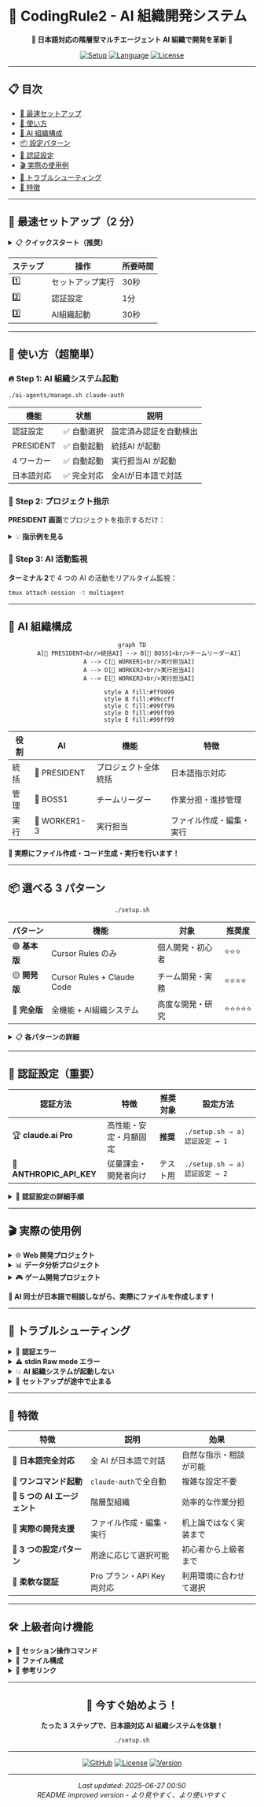 # 🤖 CodingRule2 - AI 組織開発システム

<div align="center">

**🚀 日本語対応の階層型マルチエージェント AI 組織で開発を革新 🚀**

[![Setup](https://img.shields.io/badge/Setup-2分で完了-brightgreen)](./setup.sh)
[![Language](https://img.shields.io/badge/Language-日本語完全対応-blue)](./docs)
[![License](https://img.shields.io/badge/License-MIT-yellow)](./LICENSE)

</div>

---

## 📋 目次

- [🚀 最速セットアップ](#-最速セットアップ2-分)
- [🎯 使い方](#-使い方超簡単)
- [🤖 AI 組織構成](#-ai-組織構成)
- [📦 設定パターン](#-選べる-3-パターン)
- [🔐 認証設定](#-認証設定重要)
- [🎬 実際の使用例](#-実際の使用例)
- [🔧 トラブルシューティング](#-トラブルシューティング)
- [🌟 特徴](#-特徴)

---

## 🚀 **最速セットアップ（2 分）**

<details>
<summary>📋 <strong>クイックスタート（推奨）</strong></summary>

```bash
# 1️⃣ セットアップ実行
./setup.sh

# 2️⃣ 認証設定（重要！）
./setup.sh → a) 認証設定 → Proプラン または API Key を選択

# 3️⃣ AI組織システム起動
./ai-agents/manage.sh claude-auth
```

**🎉 これで完了！** PRESIDENT + 4 つのワーカー AI が自動起動します

</details>

<div align="center">

| ステップ | 操作 | 所要時間 |
|---------|------|----------|
| 1️⃣ | セットアップ実行 | 30秒 |
| 2️⃣ | 認証設定 | 1分 |
| 3️⃣ | AI組織起動 | 30秒 |

</div>

---

## 🎯 **使い方（超簡単）**

### 🔥 **Step 1: AI 組織システム起動**

```bash
./ai-agents/manage.sh claude-auth
```

<div align="center">

| 機能 | 状態 | 説明 |
|------|------|------|
| 認証設定 | ✅ 自動選択 | 設定済み認証を自動検出 |
| PRESIDENT | ✅ 自動起動 | 統括AI が起動 |
| 4 ワーカー | ✅ 自動起動 | 実行担当AI が起動 |
| 日本語対応 | ✅ 完全対応 | 全AIが日本語で対話 |

</div>

### 💬 **Step 2: プロジェクト指示**

**PRESIDENT 画面**でプロジェクトを指示するだけ：

<details>
<summary>💡 <strong>指示例を見る</strong></summary>

```
Hello Worldプロジェクトを作成してください
```

```
Python FlaskでTodoアプリを作成してください。API設計、フロントエンド、テストまで含めて
```

```
CSVファイルを読み込んで可視化するPythonスクリプトを作成してください
```

</details>

### 👀 **Step 3: AI 活動監視**

**ターミナル 2**で 4 つの AI の活動をリアルタイム監視：

```bash
tmux attach-session -t multiagent
```

---

## 🤖 **AI 組織構成**

<div align="center">

```mermaid
graph TD
    A[👑 PRESIDENT<br/>統括AI] --> B[👔 BOSS1<br/>チームリーダーAI]
    A --> C[👷 WORKER1<br/>実行担当AI]
    A --> D[👷 WORKER2<br/>実行担当AI]
    A --> E[👷 WORKER3<br/>実行担当AI]
    
    style A fill:#ff9999
    style B fill:#99ccff
    style C fill:#99ff99
    style D fill:#99ff99
    style E fill:#99ff99
```

</div>

<div align="center">

| 役割 | AI | 機能 | 特徴 |
|------|----|----|------|
| 統括 | 👑 PRESIDENT | プロジェクト全体統括 | 日本語指示対応 |
| 管理 | 👔 BOSS1 | チームリーダー | 作業分担・進捗管理 |
| 実行 | 👷 WORKER1-3 | 実行担当 | ファイル作成・編集・実行 |

</div>

**💪 実際にファイル作成・コード生成・実行を行います！**

---

## 📦 **選べる 3 パターン**

<div align="center">

```bash
./setup.sh
```

</div>

<div align="center">

| パターン | 機能 | 対象 | 推奨度 |
|----------|------|------|--------|
| 🟢 **基本版** | Cursor Rules のみ | 個人開発・初心者 | ⭐⭐⭐ |
| 🟡 **開発版** | Cursor Rules + Claude Code | チーム開発・実務 | ⭐⭐⭐⭐ |
| 🔴 **完全版** | 全機能 + AI組織システム | 高度な開発・研究 | ⭐⭐⭐⭐⭐ |

</div>

<details>
<summary>📋 <strong>各パターンの詳細</strong></summary>

### 🟢 **パターン 1: 基本版**
- ✅ Cursor Rules のみ
- ✅ 軽量で最小限の構成
- ✅ 個人開発・初心者向け

### 🟡 **パターン 2: 開発版**
- ✅ Cursor Rules + Claude Code 連携
- ✅ 開発作業に必要な基本環境
- ✅ チーム開発・実務向け

### 🔴 **パターン 3: 完全版（AI 組織システム）**
- ✅ 全機能 + 5 つの AI エージェント組織
- ✅ **推奨** - 高度な開発・研究
- ✅ マルチエージェント連携

</details>

---

## 🔐 **認証設定（重要）**

<div align="center">

| 認証方法 | 特徴 | 推奨対象 | 設定方法 |
|---------|------|----------|----------|
| 🏆 **claude.ai Pro** | 高性能・安定・月額固定 | **推奨** | `./setup.sh → a) 認証設定 → 1` |
| 🔑 **ANTHROPIC_API_KEY** | 従量課金・開発者向け | テスト用 | `./setup.sh → a) 認証設定 → 2` |

</div>

<details>
<summary>🔧 <strong>認証設定の詳細手順</strong></summary>

### 🏆 **claude.ai Pro プラン（推奨）**

```bash
# 1. 認証設定メニューを開く
./setup.sh → a) 認証設定 → 1) claude.ai Proプラン

# 2. 指示に従ってブラウザでログイン
claude  # コマンド実行後、ブラウザでログイン
```

### 🔑 **ANTHROPIC_API_KEY**

```bash
# 1. API Key取得
# https://console.anthropic.com/ でAPI Key作成

# 2. 環境変数設定
export ANTHROPIC_API_KEY=sk-ant-your-key-here

# 3. 永続化（推奨）
echo 'export ANTHROPIC_API_KEY=sk-ant-your-key-here' >> ~/.zshrc
```

### 🔍 **認証トラブル対応**

```bash
# 認証状況確認
./setup.sh → a) 認証設定 → 3) 現在の設定確認

# 認証競合エラーが出た場合
./setup.sh → a) 認証設定 → 競合解決手順に従う
```

</details>

---

## 🎬 **実際の使用例**

<details>
<summary>🌐 <strong>Web 開発プロジェクト</strong></summary>

**PRESIDENT画面で指示:**
```
Python FlaskでTodoアプリを作成してください。
API設計、フロントエンド、テストまで含めて
```

**期待される成果物:**
- ✅ Flask API サーバー
- ✅ HTML/CSS/JS フロントエンド
- ✅ SQLite データベース
- ✅ ユニットテスト
- ✅ 実行可能な完全なアプリ

</details>

<details>
<summary>📊 <strong>データ分析プロジェクト</strong></summary>

**PRESIDENT画面で指示:**
```
CSVファイルを読み込んで可視化するPythonスクリプトを作成してください
```

**期待される成果物:**
- ✅ CSV読み込み機能
- ✅ データクリーニング
- ✅ 統計分析
- ✅ グラフ・チャート生成
- ✅ HTML レポート出力

</details>

<details>
<summary>🎮 <strong>ゲーム開発プロジェクト</strong></summary>

**PRESIDENT画面で指示:**
```
JavaScript でテトリスゲームを作成してください。
Canvas を使用して、効果音も含めて
```

**期待される成果物:**
- ✅ HTML5 Canvas ゲーム
- ✅ テトリスロジック
- ✅ 効果音・BGM
- ✅ スコアシステム
- ✅ レスポンシブデザイン

</details>

**🤝 AI 同士が日本語で相談しながら、実際にファイルを作成します！**

---

## 🔧 **トラブルシューティング**

<details>
<summary>🔐 <strong>認証エラー</strong></summary>

### 📋 **対処手順**

```bash
# 1️⃣ 認証状況確認
./setup.sh → a) 認証設定 → 3) 現在の設定確認

# 2️⃣ 認証方法選択
./setup.sh → a) 認証設定 → 使いたい方法を選択

# 3️⃣ 競合がある場合
# どちらか一方を無効化する
```

### 🔍 **よくある症状**
- ❌ `Authentication failed`
- ❌ `API key not found`
- ❌ `Login required`

</details>

<details>
<summary>⚠️ <strong>stdin Raw mode エラー</strong></summary>

### 📋 **対処手順**

```bash
# 1️⃣ 自動修正（推奨）
./ai-agents/claude-stdin-fix.sh auto president 0

# 2️⃣ エラー状況確認
./ai-agents/claude-stdin-fix.sh check president 0

# 3️⃣ 手動修正（PTY使用）
./ai-agents/claude-stdin-fix.sh pty president 0
```

### 🔍 **よくある症状**
- ❌ `stdin: raw mode not supported`
- ❌ `TTY not available`

</details>

<details>
<summary>💥 <strong>AI 組織システムが起動しない</strong></summary>

### 📋 **対処手順**

```bash
# 1️⃣ 完全リセット
./ai-agents/manage.sh clean

# 2️⃣ 再起動
./ai-agents/manage.sh claude-auth

# 3️⃣ 状況確認
./ai-agents/manage.sh status
```

### 🔍 **よくある症状**
- ❌ `Session not found`
- ❌ `tmux server not running`
- ❌ `Connection refused`

</details>

<details>
<summary>🔄 <strong>セットアップが途中で止まる</strong></summary>

### 📋 **対処手順**

```bash
# 1️⃣ 権限確認
chmod +x setup.sh
chmod +x ai-agents/manage.sh

# 2️⃣ 依存関係確認
which tmux  # tmux がインストールされているか
which claude  # claude CLI がインストールされているか

# 3️⃣ 強制再実行
./setup.sh  # 再度実行
```

</details>

---

## 🌟 **特徴**

<div align="center">

| 特徴 | 説明 | 効果 |
|------|------|------|
| 🎯 **日本語完全対応** | 全 AI が日本語で対話 | 自然な指示・相談が可能 |
| 🚀 **ワンコマンド起動** | `claude-auth`で全自動 | 複雑な設定不要 |
| 👥 **5 つの AI エージェント** | 階層型組織 | 効率的な作業分担 |
| 🔧 **実際の開発支援** | ファイル作成・編集・実行 | 机上論ではなく実装まで |
| 📱 **3 つの設定パターン** | 用途に応じて選択可能 | 初心者から上級者まで |
| 🔐 **柔軟な認証** | Pro プラン・API Key 両対応 | 利用環境に合わせて選択 |

</div>

---

## 🛠️ **上級者向け機能**

<details>
<summary>🔽 <strong>セッション操作コマンド</strong></summary>

### 📺 **画面確認・操作**

```bash
./ai-agents/manage.sh president          # PRESIDENT画面
./ai-agents/manage.sh multiagent         # 4画面確認
tmux attach-session -t president         # PRESIDENT直接接続
tmux attach-session -t multiagent        # 4画面直接接続
```

### ⚙️ **システム管理**

```bash
./ai-agents/manage.sh clean              # 全セッション削除
./ai-agents/manage.sh status             # システム状況確認
./ai-agents/manage.sh auto               # 旧起動方法（非推奨）
```

</details>

<details>
<summary>🔽 <strong>ファイル構成</strong></summary>

```
coding-rule2/
├── 📁 cursor-rules/              # AI開発ルール集
│   ├── rules.mdc                 # メインルール
│   ├── todo.mdc                  # タスク管理ルール
│   ├── uiux.mdc                  # UI/UX設計ルール
│   └── dev-rules/                # 開発ルール詳細
├── 📁 ai-agents/                 # AI組織システム
│   ├── instructions/             # エージェント指示書
│   │   ├── president.md          # PRESIDENT指示書
│   │   ├── boss.md               # BOSS指示書
│   │   └── worker.md             # WORKER指示書
│   ├── logs/                     # AI活動ログ
│   ├── sessions/                 # セッション管理
│   └── manage.sh                 # 管理スクリプト
├── 📁 scripts/                   # 補助スクリプト
│   ├── sync-cursor-rules.sh      # ルール同期
│   ├── status-checker.sh         # 状況確認
│   └── claude-cursor-sync.sh     # Cursor連携
├── 📄 setup.sh                   # セットアップスクリプト
├── 📄 README.md                  # 基本説明書
├── 📄 README-improved.md         # 改善版説明書（このファイル）
└── 📄 STATUS.md                  # 設定状況
```

</details>

<details>
<summary>🔽 <strong>参考リンク</strong></summary>

### 🎯 **関連リポジトリ**
- [Claude Code Communication](https://github.com/Akira-Papa/Claude-Code-Communication)

### 📚 **公式ドキュメント**
- [Claude API Documentation](https://docs.anthropic.com/)
- [Cursor Editor](https://cursor.sh/)

</details>

---

<div align="center">

## 🚀 **今すぐ始めよう！**

**たった 3 ステップで、日本語対応 AI 組織システムを体験！**

```bash
./setup.sh
```

---

<div align="center">

[![GitHub](https://img.shields.io/badge/GitHub-このリポジトリ-black?style=for-the-badge&logo=github)](https://github.com/your-repo)
[![License](https://img.shields.io/badge/License-MIT-yellow?style=for-the-badge)](./LICENSE)
[![Version](https://img.shields.io/badge/Version-2.0-blue?style=for-the-badge)](./CHANGELOG.md)

</div>

---

*Last updated: 2025-06-27 00:50*  
*README improved version - より見やすく、より使いやすく*

</div>